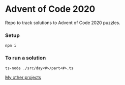 # Advent of Code 2020

Repo to track solutions to Advent of Code 2020 puzzles.

### Setup
`npm i`

### To run a solution
`ts-node ./src/day<#>/part<#>.ts`


[My other projects](https://github.com/marcjmiller)
